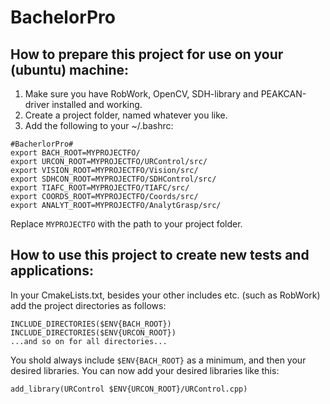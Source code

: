 # BachelorPro
## How to prepare this project for use on your (ubuntu) machine:
1. Make sure you have RobWork, OpenCV, SDH-library and PEAKCAN-driver installed and working.
2. Create a project folder, named whatever you like.
3. Add the following to your ~/.bashrc:

<pre><code>#BacherlorPro# 
export BACH_ROOT=MYPROJECTFO/  
export URCON_ROOT=MYPROJECTFO/URControl/src/  
export VISION_ROOT=MYPROJECTFO/Vision/src/  
export SDHCON_ROOT=MYPROJECTFO/SDHControl/src/  
export TIAFC_ROOT=MYPROJECTFO/TIAFC/src/
export COORDS_ROOT=MYPROJECTFO/Coords/src/
export ANALYT_ROOT=MYPROJECTFO/AnalytGrasp/src/</code></pre>

Replace `MYPROJECTFO` with the path to your project folder.

## How to use this project to create new tests and applications:
In your CmakeLists.txt, besides your other includes etc. (such as RobWork) add the project directories as follows:

<pre><code>INCLUDE_DIRECTORIES($ENV{BACH_ROOT})
INCLUDE_DIRECTORIES($ENV{URCON_ROOT})
...and so on for all directories...</code></pre>

You shold always include `$ENV{BACH_ROOT}` as a minimum, and then your desired libraries. You can now add your desired libraries like this:

<pre><code>add_library(URControl $ENV{URCON_ROOT}/URControl.cpp)</code></pre>

